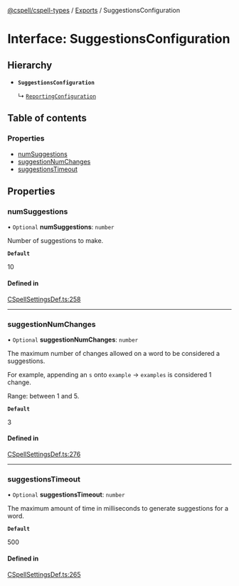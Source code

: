 [@cspell/cspell-types](../README.md) / [Exports](../modules.md) / SuggestionsConfiguration

# Interface: SuggestionsConfiguration

## Hierarchy

- **`SuggestionsConfiguration`**

  ↳ [`ReportingConfiguration`](ReportingConfiguration.md)

## Table of contents

### Properties

- [numSuggestions](SuggestionsConfiguration.md#numsuggestions)
- [suggestionNumChanges](SuggestionsConfiguration.md#suggestionnumchanges)
- [suggestionsTimeout](SuggestionsConfiguration.md#suggestionstimeout)

## Properties

### numSuggestions

• `Optional` **numSuggestions**: `number`

Number of suggestions to make.

**`Default`**

10

#### Defined in

[CSpellSettingsDef.ts:258](https://github.com/streetsidesoftware/cspell/blob/d85344c/packages/cspell-types/src/CSpellSettingsDef.ts#L258)

___

### suggestionNumChanges

• `Optional` **suggestionNumChanges**: `number`

The maximum number of changes allowed on a word to be considered a suggestions.

For example, appending an `s` onto `example` -> `examples` is considered 1 change.

Range: between 1 and 5.

**`Default`**

3

#### Defined in

[CSpellSettingsDef.ts:276](https://github.com/streetsidesoftware/cspell/blob/d85344c/packages/cspell-types/src/CSpellSettingsDef.ts#L276)

___

### suggestionsTimeout

• `Optional` **suggestionsTimeout**: `number`

The maximum amount of time in milliseconds to generate suggestions for a word.

**`Default`**

500

#### Defined in

[CSpellSettingsDef.ts:265](https://github.com/streetsidesoftware/cspell/blob/d85344c/packages/cspell-types/src/CSpellSettingsDef.ts#L265)
